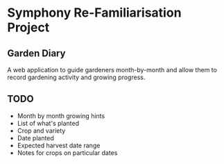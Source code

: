 # Symphony Re-Familiarisation Project

## Garden Diary

A web application to guide gardeners month-by-month and allow them to record gardening activity and growing progress.

## TODO

- Month by month growing hints
- List of what's planted
 - Crop and variety
 - Date planted
 - Expected harvest date range
- Notes for crops on particular dates

